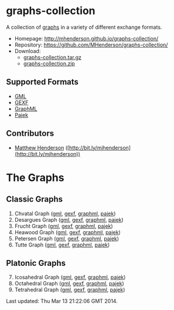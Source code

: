 graphs-collection
=================

A collection of [graphs](http://en.wikipedia.org/wiki/Graph_%28mathematics%29) in
a variety of different exchange formats.

* Homepage: http://mhenderson.github.io/graphs-collection/
* Repository: https://github.com/MHenderson/graphs-collection/
* Download:
  * [graphs-collection.tar.gz](https://github.com/MHenderson/graphs-collection/tarball/master)
  * [graphs-collection.zip](https://github.com/MHenderson/graphs-collection/zipball/master)

Supported Formats
-----------------

* [GML](http://graphml.graphdrawing.org/)
* [GEXF](http://www.fim.uni-passau.de/en/fim/faculty/chairs/theoretische-informatik/projects.html)
* [GraphML](http://gexf.net/format/)
* [Pajek](https://gephi.org/users/supported-graph-formats/pajek-net-format/)

Contributors
------------

* [Matthew Henderson](mailto:matthew.henderson@mykolab.ch) ([http://bit.ly/mjhenderson](http://bit.ly/mjhenderson))

The Graphs
==========

Classic Graphs
--------------

1. Chvatal Graph
([gml](src/Classic/Chvatal/chvatal.gml),
[gexf](src/Classic/Chvatal/chvatal.gexf),
[graphml](src/Classic/Chvatal/chvatal.graphml),
[pajek](src/Classic/Chvatal/chvatal.net))
2. Desargues Graph
([gml](src/Classic/Desargues/desargues.gml),
[gexf](src/Classic/Desargues/desargues.gexf),
[graphml](src/Classic/Desargues/desargues.graphml),
[pajek](src/Classic/Desargues/desargues.net))
3. Frucht Graph
([gml](src/Classic/Frucht/frucht.gml),
[gexf](src/Classic/Frucht/frucht.gexf),
[graphml](src/Classic/Frucht/frucht.graphml),
[pajek](src/Classic/Frucht/frucht.net))
4. Heawood Graph
([gml](src/Classic/Heawood/heawood.gml),
[gexf](src/Classic/Heawood/heawood.gexf),
[graphml](src/Classic/Heawood/heawood.graphml),
[pajek](src/Classic/Heawood/heawood.net))
5. Petersen Graph
([gml](src/Classic/Petersen/petersen.gml),
[gexf](src/Classic/Petersen/petersen.gexf),
[graphml](src/Classic/Petersen/petersen.graphml),
[pajek](src/Classic/Petersen/petersen.net))
6. Tutte Graph
([gml](src/Classic/Tutte/tutte.gml),
[gexf](src/Classic/Tutte/tutte.gexf),
[graphml](src/Classic/Tutte/tutte.graphml),
[pajek](src/Classic/Tutte/tutte.net))

Platonic Graphs
---------------

7. Icosahedral Graph
([gml](src/Platonic/Icosahedral/icosahedral.gml),
[gexf](src/Platonic/Icosahedral/icosahedral.gexf),
[graphml](src/Platonic/Icosahedral/icosahedral.graphml),
[pajek](src/Platonic/Icosahedral/icosahedral.net))
8. Octahedral Graph
([gml](src/Platonic/Octahedral/octahedral.gml),
[gexf](src/Platonic/Octahedral/octahedral.gexf),
[graphml](src/Platonic/Octahedral/octahedral.graphml),
[pajek](src/Platonic/Octahedral/octahedral.net))
9. Tetrahedral Graph
([gml](src/Platonic/Tetrahedral/tetrahedral.gml),
[gexf](src/Platonic/Tetrahedral/tetrahedral.gexf),
[graphml](src/Platonic/Tetrahedral/tetrahedral.graphml),
[pajek](src/Platonic/Tetrahedral/tetrahedral.net))

Last updated: Thu Mar 13 21:22:06 GMT 2014.

